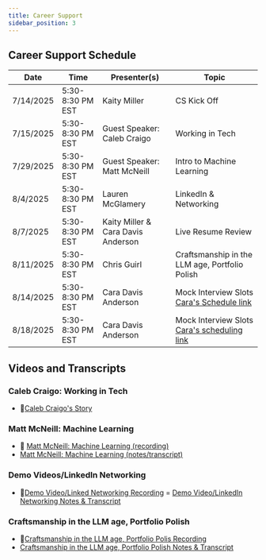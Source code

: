 ```yaml
---
title: Career Support
sidebar_position: 3
---
```


<!-- markdownlint-disable no-inline-html no-trailing-punctuation -->

## Career Support Schedule

| Date      | Time             | Presenter(s)                       | Topic                                          |
| --------- | ---------------- | ---------------------------------- | ---------------------------------------------- |
| 7/14/2025 | 5:30-8:30 PM EST | Kaity Miller                       | CS Kick Off                                    |
| 7/15/2025 | 5:30-8:30 PM EST | Guest Speaker: Caleb Craigo        | Working in Tech                                |
| 7/29/2025 | 5:30-8:30 PM EST | Guest Speaker: Matt McNeill        | Intro to Machine Learning                      |
| 8/4/2025  | 5:30-8:30 PM EST | Lauren McGlamery                   | LinkedIn & Networking                          |
| 8/7/2025  | 5:30-8:30 PM EST | Kaity Miller & Cara Davis Anderson | Live Resume Review                             |
| 8/11/2025 | 5:30-8:30 PM EST | Chris Guirl                        | Craftsmanship in the LLM age, Portfolio Polish |
| 8/14/2025 | 5:30-8:30 PM EST | Cara Davis Anderson                | Mock Interview Slots [Cara's Schedule link](https://calendar.app.google/SbSeV8kFLBuqqgjJ6)|
| 8/18/2025 | 5:30-8:30 PM EST | Cara Davis Anderson                | Mock Interview Slots [Cara's scheduling link](https://calendar.app.google/SbSeV8kFLBuqqgjJ6)|

## Videos and Transcripts

### Caleb Craigo: Working in Tech

- :movie_camera:[Caleb Craigo's Story](https://drive.google.com/file/d/1OY0c8LGkG9JZTqg3UVRiyap4PDcIv4qG/view?usp=sharing)

### Matt McNeill: Machine Learning

- :movie_camera: [Matt McNeill: Machine Learning (recording)](https://drive.google.com/file/d/1UXToyIWgMkf3qbghGs1EEHduS8Ay25xF/view?usp=sharing)
- [Matt McNeill: Machine Learning (notes/transcript)](https://docs.google.com/document/d/1c4YDAj12_EPqJWD5Qfxjd8bMxhWXnNmjg-e7Mazu4bA/edit?usp=sharing)

### Demo Videos/LinkedIn Networking

- :movie_camera:[Demo Video/Linked Networking Recording](https://drive.google.com/file/d/1MvglrJJwzJM9QHiTx2A--7uAR6eCTqeg/view)
= [Demo Video/LinkedIn Networking Notes & Transcript](https://docs.google.com/document/d/1eyb6D8aZfr0rSKzax9_y5uOWVevEUO-6UUy_d4amP3I/view)

### Craftsmanship in the LLM age, Portfolio Polish

- :movie_camera:[Craftsmanship in the LLM age, Portfolio Polis Recording](https://drive.google.com/file/d/1MNi0dD8lYcFpAgK28YfK4JH-Rp5jhieP/view?usp=sharing)
- [Craftsmanship in the LLM age, Portfolio Polish Notes & Transcript](https://docs.google.com/document/d/1KzKh6EXvAVkQjSSZNXhqYS79iaPsQAkKi2jW2LPRpBI/view?usp=sharing)

